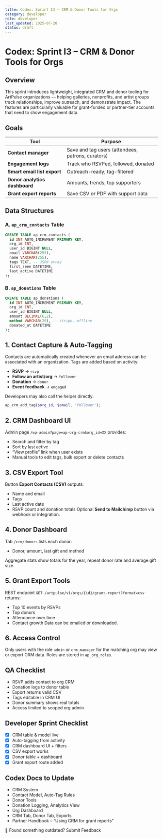 ```yaml
---
title: Codex: Sprint I3 – CRM & Donor Tools for Orgs
category: developer
role: developer
last_updated: 2025-07-20
status: draft
---
```

# Codex: Sprint I3 – CRM & Donor Tools for Orgs

## Overview
This sprint introduces lightweight, integrated CRM and donor tooling for ArtPulse organizations — helping galleries, nonprofits, and artist groups track relationships, improve outreach, and demonstrate impact. The features are particularly valuable for grant-funded or partner-tier accounts that need to show engagement data.

## Goals
| Tool | Purpose |
|------|---------|
| **Contact manager** | Save and tag users (attendees, patrons, curators) |
| **Engagement logs** | Track who RSVPed, followed, donated |
| **Smart email list export** | Outreach-ready, tag-filtered |
| **Donor analytics dashboard** | Amounts, trends, top supporters |
| **Grant export reports** | Save CSV or PDF with support data |

## Data Structures
### A. `ap_crm_contacts` Table
```sql
CREATE TABLE ap_crm_contacts (
  id INT AUTO_INCREMENT PRIMARY KEY,
  org_id INT,
  user_id BIGINT NULL,
  email VARCHAR(255),
  name VARCHAR(255),
  tags TEXT, -- JSON array
  first_seen DATETIME,
  last_active DATETIME
);
```

### B. `ap_donations` Table
```sql
CREATE TABLE ap_donations (
  id INT AUTO_INCREMENT PRIMARY KEY,
  org_id INT,
  user_id BIGINT NULL,
  amount DECIMAL(6,2),
  method VARCHAR(20), -- stripe, offline
  donated_at DATETIME
);
```

## 1. Contact Capture & Auto-Tagging
Contacts are automatically created whenever an email address can be
associated with an organization. Tags are added based on activity:

- **RSVP** → `rsvp`
- **Follow an artist/org** → `follower`
- **Donation** → `donor`
- **Event feedback** → `engaged`

Developers may also call the helper directly:

```php
ap_crm_add_tag($org_id, $email, 'follower');
```

## 2. CRM Dashboard UI
Admin page `/wp-admin?page=ap-org-crm&org_id=XX` provides:
- Search and filter by tag
- Sort by last active
- “View profile” link when user exists
- Manual tools to edit tags, bulk export or delete contacts

## 3. CSV Export Tool
Button **Export Contacts (CSV)** outputs:
- Name and email
- Tags
- Last active date
- RSVP count and donation totals
Optional **Send to Mailchimp** button via webhook or integration.

## 4. Donor Dashboard
Tab `/crm/donors` lists each donor:
- Donor, amount, last gift and method

Aggregate stats show totals for the year, repeat donor rate and average gift size.

## 5. Grant Export Tools
REST endpoint `GET /artpulse/v1/orgs/{id}/grant-report?format=csv` returns:
- Top 10 events by RSVPs
- Top donors
- Attendance over time
- Contact growth
Data can be emailed or downloaded.

## 6. Access Control
Only users with the role `admin` or `crm_manager` for the matching org may view or export CRM data. Roles are stored in `ap_org_roles`.

## QA Checklist
- RSVP adds contact to org CRM
- Donation logs to donor table
- Export returns valid CSV
- Tags editable in CRM UI
- Donor summary shows real totals
- Access limited to scoped org admin

## Developer Sprint Checklist
- [x] CRM table & model live
- [x] Auto-tagging from activity
- [x] CRM dashboard UI + filters
- [x] CSV export works
- [x] Donor table + dashboard
- [x] Grant export route added

## Codex Docs to Update
- CRM System
- Contact Model, Auto-Tag Rules
- Donor Tools
- Donation Logging, Analytics View
- Org Dashboard
- CRM Tab, Donor Tab, Exports
- Partner Handbook – “Using CRM for grant reports”

💬 Found something outdated? Submit Feedback
